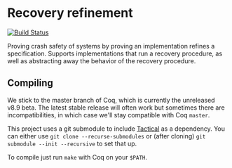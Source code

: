 # Recovery refinement

[![Build Status](https://travis-ci.org/mit-pdos/argosy.svg?branch=master)](https://travis-ci.org/mit-pdos/argosy)

Proving crash safety of systems by proving an implementation refines a specification. Supports implementations that run a recovery procedure, as well as abstracting away the behavior of the recovery procedure.

## Compiling

We stick to the master branch of Coq, which is currently the unreleased v8.9 beta. The latest stable release will often work but sometimes there are incompatibilities, in which case we'll stay compatible with Coq `master`.

This project uses a git submodule to include [Tactical](https://github.com/tchajed/coq-tactical) as a dependency. You can either use `git clone --recurse-submodules` or (after cloning) `git submodule --init --recursive` to set that up.

To compile just run `make` with Coq on your `$PATH`.
